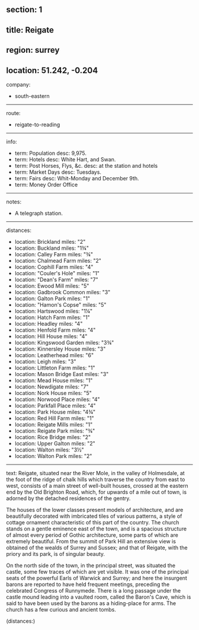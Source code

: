 section: 1
----
title: Reigate
----
region: surrey
----
location: 51.242, -0.204
----
company:
- south-eastern
----
route:
- reigate-to-reading
----
info:
- term: Population
  desc: 9,975.
- term: Hotels
  desc: White Hart, and Swan.
- term: Post Horses, Flys, &c.
  desc: at the station and hotels
- term: Market Days
  desc: Tuesdays.
- term: Fairs
  desc: Whit-Monday and December 9th.
- term: Money Order Office
----
notes:
- A telegraph station.
----
distances:
- location: Brickland
  miles: "2"
- location: Buckland
  miles: "1¾"
- location: Calley Farm
  miles: "¾"
- location: Chalmead Farm
  miles: "2"
- location: Cophill Farm
  miles: "4"
- location: "Couler's Hole"
  miles: "1"
- location: "Dean's Farm"
  miles: "7"
- location: Ewood Mill
  miles: "5"
- location: Gadbrook Common
  miles: "3"
- location: Galton Park
  miles: "1"
- location: "Hamon's Copse"
  miles: "5"
- location: Hartswood
  miles: "1¼"
- location: Hatch Farm
  miles: "1"
- location: Headley
  miles: "4"
- location: Henfold Farm
  miles: "4"
- location: Hill House
  miles: "4"
- location: Kingswood Garden
  miles: "3¾"
- location: Kinnersley House
  miles: "3"
- location: Leatherhead
  miles: "6"
- location: Leigh
  miles: "3"
- location: Littleton Farm
  miles: "1"
- location: Mason Bridge East
  miles: "3"
- location: Mead House
  miles: "1"
- location: Newdigate
  miles: "7"
- location: Nork House
  miles: "5"
- location: Norwood Place
  miles: "4"
- location: Parkfall Place
  miles: "4"
- location: Park House
  miles: "4¾"
- location: Red Hill Farm
  miles: "1"
- location: Reigate Mills
  miles: "1"
- location: Reigate Park
  miles: "¾"
- location: Rice Bridge
  miles: "2"
- location: Upper Galton
  miles: "2"
- location: Walton
  miles: "3½"
- location: Walton Park
  miles: "2"
----
text: Reigate, situated near the River Mole, in the valley of Holmesdale, at the foot of the ridge of chalk hills which traverse the country from east to west, consists of a main street of well-built houses, crossed at the eastern end by the Old Brighton Road, which, for upwards of a mile out of town, is adorned by the detached residences of the gentry.

The houses of the lower classes present models of architecture, and are beautifully decorated with imbricated tiles of various patterns, a style of cottage ornament characteristic of this part of the country. The church stands on a gentle eminence east of the town, and is a spacious structure of almost every period of Gothic architecture, some parts of which are extremely beautiful. From the summit of Park Hill an extensive view is obtained of the wealds of Surrey and Sussex; and that of Reigate, with the priory and its park, is of singular beauty.

On the north side of the town, in the principal street, was situated the castle, some few traces of which are yet visible. It was one of the principal seats of the powerful Earls of Warwick and Surrey; and here the insurgent barons are reported to have held frequent meetings, preceding the celebrated Congress of Runnymede. There is a long passage under the castle mound leading into a vaulted room, called the Baron's Cave, which is said to have been used by the barons as a hiding-place for arms. The church has a few curious and ancient tombs.

(distances:)
